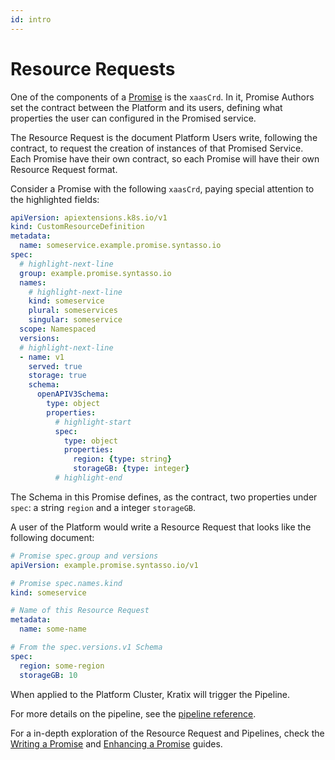 ```yaml
---
id: intro
---
```


# Resource Requests

One of the components of a [Promise](../promises/intro) is the
`xaasCrd`. In it, Promise Authors set the contract between the Platform and its
users, defining what properties the user can configured in the Promised
service.

The Resource Request is the document Platform Users write, following the contract, to
request the creation of instances of that Promised Service. Each Promise have their own
contract, so each Promise will have their own Resource Request format.

Consider a Promise with the following `xaasCrd`, paying special attention to the
highlighted fields:

```yaml showLineNumbers
apiVersion: apiextensions.k8s.io/v1
kind: CustomResourceDefinition
metadata:
  name: someservice.example.promise.syntasso.io
spec:
  # highlight-next-line
  group: example.promise.syntasso.io
  names:
    # highlight-next-line
    kind: someservice
    plural: someservices
    singular: someservice
  scope: Namespaced
  versions:
  # highlight-next-line
  - name: v1
    served: true
    storage: true
    schema:
      openAPIV3Schema:
        type: object
        properties:
          # highlight-start
          spec:
            type: object
            properties:
              region: {type: string}
              storageGB: {type: integer}
          # highlight-end
```

The Schema in this Promise defines, as the contract, two properties under `spec`: a
string `region` and a integer `storageGB`.

A user of the Platform would write a Resource Request that looks like the following
document:

```yaml
# Promise spec.group and versions
apiVersion: example.promise.syntasso.io/v1

# Promise spec.names.kind
kind: someservice

# Name of this Resource Request
metadata:
  name: some-name

# From the spec.versions.v1 Schema
spec:
  region: some-region
  storageGB: 10
```

When applied to the Platform Cluster, Kratix will trigger the Pipeline.

For more details on the pipeline, see the [pipeline reference](./02-pipelines.md).


For a in-depth exploration of the Resource Request and Pipelines, check the [Writing a
Promise](../../guides/writing-a-promise) and [Enhancing a
Promise](../../guides/enhancing-a-promise) guides.
